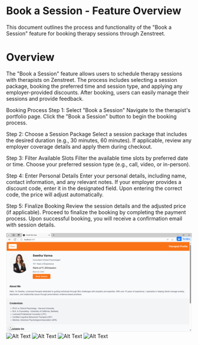 # Book a Session - Feature Overview
This document outlines the process and functionality of the "Book a Session" feature for booking therapy sessions through Zenstreet.




 
 # Overview
The "Book a Session" feature allows users to schedule therapy sessions with therapists on Zenstreet. The process includes selecting a session package, booking the preferred time and session type, and applying any employer-provided discounts. After booking, users can easily manage their sessions and provide feedback.

Booking Process
Step 1: Select "Book a Session"
Navigate to the therapist's portfolio page.
Click the "Book a Session" button to begin the booking process.

Step 2: Choose a Session Package
Select a session package that includes the desired duration (e.g., 30 minutes, 60 minutes).
If applicable, review any employer coverage details and apply them during checkout.

Step 3: Filter Available Slots
Filter the available time slots by preferred date or time.
Choose your preferred session type (e.g., call, video, or in-person).

Step 4: Enter Personal Details
Enter your personal details, including name, contact information, and any relevant notes.
If your employer provides a discount code, enter it in the designated field. Upon entering the correct code, the price will adjust automatically.

Step 5: Finalize Booking
Review the session details and the adjusted price (if applicable).
Proceed to finalize the booking by completing the payment process.
Upon successful booking, you will receive a confirmation email with session details.

![Alt Text](https://github.com/HARSHALSSSSS/Booking-Feature-/blob/main/Screenshot%202024-11-30%20205518.png)
![Alt Text](path/to/image "Optional Title")
![Alt Text](path/to/image "Optional Title")
![Alt Text](path/to/image "Optional Title")
![Alt Text](path/to/image "Optional Title")
